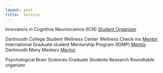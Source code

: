 ```yaml
---
layout: post
title:  Service
---
```


Innovators in Cognitive Neuroscience (ICN) [Student Organizer](https://innovatorsincogneuro.github.io/our-team.html)

Dartmouth College
Student Wellness Center Wellness Check-ins [Mentor](https://students.dartmouth.edu/wellness-center/wellness-mindfulness/wellness-check-ins/swc-wellness-check-ins)
International Graduate student Mentorship Program (IGMP) [Mentor](https://sites.dartmouth.edu/igmp/)
Dartmouth Many Mentors [Mentor](https://www.dartmouthmanymentors.org/)

Psychological Brain Sciences
Graduate Students Research Roundtable organizer


